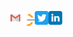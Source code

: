<p>
    <a href="mailto:premnaathvaradharajan@gmail.com">
        <img align="left" width="22px" src="./static/gmail.svg"  />
    </a>
    <a href="https://leetcode.com/sudo_prem/">
        <img align="left" width="20px" src="./static/leetcode.png"  />
    </a>
    <a href="https://twitter.com/sudo_prem">
        <img align="left" width="22px" src="./static/twitter.svg"  />
    </a> 
    <a href="https://www.linkedin.com/in/premnaath/">
       <img align="left" width="22px" src="./static/linkedin.svg"  />
    </a>
    <br>
</p>
<!-- 
![Premnaath's github stats](https://github-readme-stats.vercel.app/api?username=sudo-prem&show_icons=true&theme=dark&include_all_commits=true&count_private=true&show_icons=true&hide=issues,stars) -->
